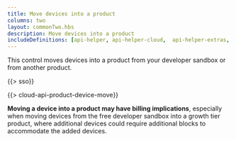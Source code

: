 ```yaml
---
title: Move devices into a product
columns: two
layout: commonTwo.hbs
description: Move devices into a product
includeDefinitions: [api-helper, api-helper-cloud,  api-helper-extras, api-helper-json, codemirror, usb-serial]
---
```


This control moves devices into a product from your developer sandbox or from another product.

{{> sso}}

{{> cloud-api-product-device-move}}

**Moving a device into a product may have billing implications**, especially when moving devices from the free developer sandbox into a growth tier product, where additional devices could require additional blocks to accommodate the added devices. 
